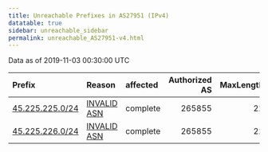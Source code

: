 ```yaml
---
title: Unreachable Prefixes in AS27951 (IPv4)
datatable: true
sidebar: unreachable_sidebar
permalink: unreachable_AS27951-v4.html
---
```


Data as of 2019-11-03 00:30:00 UTC


<div class="datatable-begin"></div>

| Prefix                                                   | Reason                                                                                                 | affected   |   Authorized AS |   MaxLength | Anchor                                         |   unreachable /24s |
|:---------------------------------------------------------|:-------------------------------------------------------------------------------------------------------|:-----------|----------------:|------------:|:-----------------------------------------------|-------------------:|
| [45.225.225.0/24](https://stat.ripe.net/45.225.225.0/24) | [INVALID ASN](https://rpki-validator.ripe.net/announcement-preview?asn=AS27951&prefix=45.225.225.0/24) | complete   |          265855 |          22 | [LACNIC](unreachable_LACNIC_RPKI_Root-v4.html) |                  1 |
| [45.225.226.0/24](https://stat.ripe.net/45.225.226.0/24) | [INVALID ASN](https://rpki-validator.ripe.net/announcement-preview?asn=AS27951&prefix=45.225.226.0/24) | complete   |          265855 |          22 | [LACNIC](unreachable_LACNIC_RPKI_Root-v4.html) |                  1 |

<div class="datatable-end"></div>